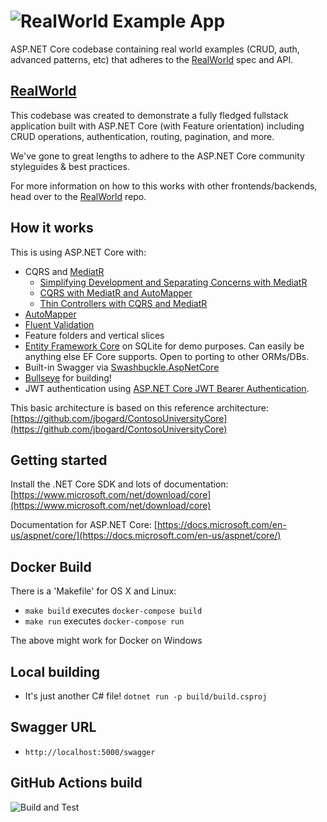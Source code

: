 # ![RealWorld Example App](logo.png)





ASP.NET Core codebase containing real world examples (CRUD, auth, advanced patterns, etc) that adheres to the [RealWorld](https://github.com/gothinkster/realworld-example-apps) spec and API.

## [RealWorld](https://github.com/gothinkster/realworld)

This codebase was created to demonstrate a fully fledged fullstack application built with ASP.NET Core (with Feature orientation) including CRUD operations, authentication, routing, pagination, and more.

We've gone to great lengths to adhere to the ASP.NET Core community styleguides & best practices.

For more information on how to this works with other frontends/backends, head over to the [RealWorld](https://github.com/gothinkster/realworld) repo.

## How it works

This is using ASP.NET Core with:

- CQRS and [MediatR](https://github.com/jbogard/MediatR)
  - [Simplifying Development and Separating Concerns with MediatR](https://blogs.msdn.microsoft.com/cdndevs/2016/01/26/simplifying-development-and-separating-concerns-with-mediatr/)
  - [CQRS with MediatR and AutoMapper](https://lostechies.com/jimmybogard/2015/05/05/cqrs-with-mediatr-and-automapper/)
  - [Thin Controllers with CQRS and MediatR](https://codeopinion.com/thin-controllers-cqrs-mediatr/)
- [AutoMapper](http://automapper.org)
- [Fluent Validation](https://github.com/JeremySkinner/FluentValidation)
- Feature folders and vertical slices
- [Entity Framework Core](https://docs.microsoft.com/en-us/ef/) on SQLite for demo purposes. Can easily be anything else EF Core supports. Open to porting to other ORMs/DBs.
- Built-in Swagger via [Swashbuckle.AspNetCore](https://github.com/domaindrivendev/Swashbuckle.AspNetCore)
- [Bullseye](https://github.com/adamralph/bullseye) for building!
- JWT authentication using [ASP.NET Core JWT Bearer Authentication](https://github.com/aspnet/Security/tree/master/src/Microsoft.AspNetCore.Authentication.JwtBearer).

This basic architecture is based on this reference architecture: [https://github.com/jbogard/ContosoUniversityCore](https://github.com/jbogard/ContosoUniversityCore)

## Getting started

Install the .NET Core SDK and lots of documentation: [https://www.microsoft.com/net/download/core](https://www.microsoft.com/net/download/core)

Documentation for ASP.NET Core: [https://docs.microsoft.com/en-us/aspnet/core/](https://docs.microsoft.com/en-us/aspnet/core/)

## Docker Build



There is a 'Makefile' for OS X and Linux:

- `make build` executes `docker-compose build`
- `make run` executes `docker-compose run`

The above might work for Docker on Windows

## Local building

- It's just another C# file!   `dotnet run -p build/build.csproj`

## Swagger URL

- `http://localhost:5000/swagger`

## GitHub Actions build

![Build and Test](https://github.com/gothinkster/aspnetcore-realworld-example-app/workflows/Build%20and%20Test/badge.svg)
